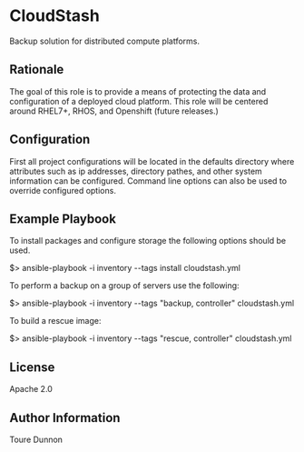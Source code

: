 CloudStash
=========

Backup solution for distributed compute platforms.

Rationale
---------

The goal of this role is to provide a means of protecting the data and configuration of a deployed cloud platform. This role will be centered around RHEL7+, RHOS, and Openshift (future releases.)

Configuration
-------------

First all project configurations will be located in the defaults directory where attributes such as ip addresses, directory pathes, and other system information can be configured. Command line options can also be used to override configured options.

Example Playbook
----------------
To install packages and configure storage the following options should be used.

$> ansible-playbook -i inventory --tags install cloudstash.yml

To perform a backup on a group of servers use the following:

$> ansible-playbook -i inventory --tags "backup, controller" cloudstash.yml

To build a rescue image:

$> ansible-playbook -i inventory --tags "rescue, controller" cloudstash.yml


License
-------

Apache 2.0

Author Information
------------------

Toure Dunnon